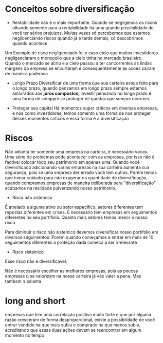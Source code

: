 # Conceitos sobre diversificação

- Rentabilidade não é o mais importante.
Quando se negligencia os riscos olhando somento para a rentabilidade há uma grande possibilidade de você ter sérios prejuizos. Muitas vezes só percebemos que estamos neglicenciando riscos quando já é tarde demais, só descobrimos quando acontece.

Um Exemplo de risco negligenciado foi o caso cielo que muitos investidores negligenciaram o monopolio que a cielo tinha no mercado brasileiro. Quando o mercado se abriu e a cielo passou a ter concorrentes as lindas margens da empresa se encurtaram e consequentemente as acoes cairam de maneira poderosa

- Longo Prazo 
Diversificar de uma forma que sua carteira esteja feita para o longo prazo, quando pensamos em longo prazo sempre estamos amarrados aos **juros compostos**, investir pensando no longo prazo é uma forma de semppre se proteger de quedas que sempre ocorrem.

- Proteger seu capital
Há momentos super criticos em diversas empresas, e nós como investidores, temos somento uma forma de nos proteger desses momentos criticos e essa forma é a diversificação

# Riscos

Não adianta ter somente uma empresa na carteira, é necessário varias. Uma série de problemas pode acontecer com as empresas, por isso não é factivel colocar todo seu patrimonio em apenas uma. Quando você diversificado adicionando varias empresas na sua carteira aumenta sua segurança, pois se uma empresa der errado você tem outras. Porém temos que tomar cuidado para não exagerar na quantidade de diversificação, quando compramos empresas de maneira deliberada para "diversificação" acabamos na realidade pulverizando nosso patrimonio.

- Risco não sistemico
  
É atrelado a alguma ativo ou setor especifico, setores diferentes tem repostas diferentes em crises. É necessário tem empresas em seguimentos diferentes no seu portifolio. Quanto mais setores temos menor o nosso risco.

Para diminuir o risco não sistemico devemos diversificar nosso portifolio em diversos seguimentos. Porém quando começamos a entrar em mais de 10 seguimentos diferentes a proteção dada começa a ser irrelevante

- Risco sistemico

Esse risco não é diversificavel.

Não é necessário escolher as melhores empresas, pois as poucas empresas q se valorizam na nossa carteira já vão valer a pena. Mas tambem n adianta 



# long and short

empresas que tem uma correlação positiva muito forte e que por alguma razão cresceram de forma desproporcional, existe a possibilidade de você entrar vendido na que mais subiu e comprado na que menos subiu, acreditando que essas duas ações devem se reencontrar em algum momento no tempo
  
